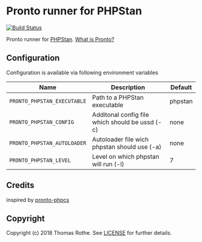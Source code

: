 # Pronto runner for PHPStan

[![Build Status](https://travis-ci.org/Powerhamster/pronto-phpstan.svg?branch=master)](https://travis-ci.org/Powerhamster/pronto-phpstan)

Pronto runner for [PHPStan](https://github.com/phpstan/phpstan).
[What is Pronto?](https://github.com/prontolabs/pronto)

Configuration
-------------

Configuration is available via following environment variables

| Name                        | Description                                                               | Default |
|-----------------------------|---------------------------------------------------------------------------|---------|
| `PRONTO_PHPSTAN_EXECUTABLE` | Path to a PHPStan executable                                              | phpstan |
| `PRONTO_PHPSTAN_CONFIG`     | Additonal config file which should be ussd (-c)                           | none    |
| `PRONTO_PHPSTAN_AUTOLOADER` | Autoloader file wich phpstan should use (-a)                              | none    |
| `PRONTO_PHPSTAN_LEVEL`      | Level on which phpstan will run (-l)                                      | 7       |

Credits
-------
inspired by [pronto-phpcs](https://github.com/EllisV/pronto-phpcs)

Copyright
---------

Copyright (c) 2018 Thomas Rothe. See [LICENSE](LICENSE) for further details.
